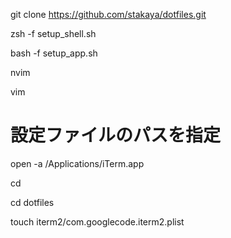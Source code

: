git clone https://github.com/stakaya/dotfiles.git

zsh -f setup_shell.sh

bash -f setup_app.sh

nvim

vim

# 設定ファイルのパスを指定
open -a /Applications/iTerm.app

cd

cd dotfiles

touch iterm2/com.googlecode.iterm2.plist
